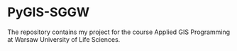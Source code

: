 # PyGIS-SGGW

The repository contains my project for the course Applied GIS Programming at Warsaw University of Life Sciences.
